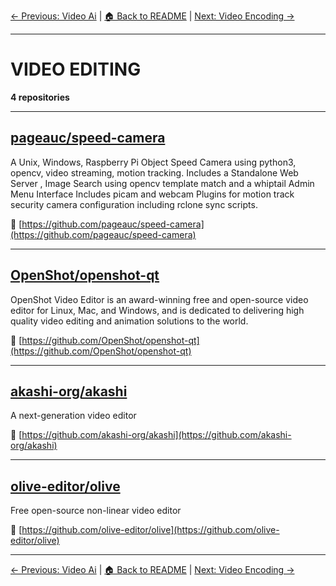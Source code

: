 [← Previous: Video Ai](video-ai.txt) | [🏠 Back to README](../README.md) | [Next: Video Encoding →](video-encoding.txt)

---

# VIDEO EDITING

**4 repositories**

---

## [pageauc/speed-camera](https://github.com/pageauc/speed-camera)

A Unix, Windows, Raspberry Pi Object Speed Camera using python3, opencv, video streaming, motion tracking.  Includes a Standalone Web Server , Image Search using opencv template match and a whiptail Admin Menu Interface  Includes picam and webcam Plugins for motion track security camera configuration including rclone sync scripts.

🔗 [https://github.com/pageauc/speed-camera](https://github.com/pageauc/speed-camera)

---

## [OpenShot/openshot-qt](https://github.com/OpenShot/openshot-qt)

OpenShot Video Editor is an award-winning free and open-source video editor for Linux, Mac, and Windows, and is dedicated to delivering high quality video editing and animation solutions to the world.

🔗 [https://github.com/OpenShot/openshot-qt](https://github.com/OpenShot/openshot-qt)

---

## [akashi-org/akashi](https://github.com/akashi-org/akashi)

A next-generation video editor

🔗 [https://github.com/akashi-org/akashi](https://github.com/akashi-org/akashi)

---

## [olive-editor/olive](https://github.com/olive-editor/olive)

Free open-source non-linear video editor

🔗 [https://github.com/olive-editor/olive](https://github.com/olive-editor/olive)

---


[← Previous: Video Ai](video-ai.txt) | [🏠 Back to README](../README.md) | [Next: Video Encoding →](video-encoding.txt)
